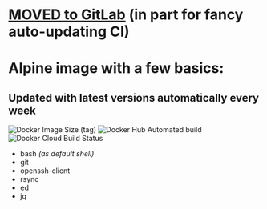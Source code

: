# [MOVED to GitLab](https://gitlab.com/TeNNoX/docker-alpine-basics) (in part for fancy auto-updating CI)

# Alpine image with a few basics:

## Updated with latest versions automatically every week
![Docker Image Size (tag)](https://img.shields.io/docker/image-size/tennox/alpine-plus-basics/latest)
![Docker Hub Automated build](https://img.shields.io/docker/cloud/automated/tennox/alpine-plus-basics)
![Docker Cloud Build Status](https://img.shields.io/docker/cloud/build/tennox/alpine-plus-basics)

- bash *(as default shell)*
- git
- openssh-client
- rsync
- ed
- jq

